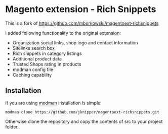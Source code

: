 Magento extension - Rich Snippets
=================================
This is a fork of https://github.com/mborkowski/magentoext-richsnippets

I added following functionality to the original extension:

* Organization social links, shop logo and contact information
* Sitelinks search box
* Rich snippets in category listings
* Additional product data
* Trusted Shops rating in products
* modman config file
* Caching capability

Installation
------------

If you are using [modman](https://github.com/colinmollenhour/modman) installation is simple:

    modman clone https://github.com/jknipper/magentoext-richsnippets.git
    
Otherwise clone the repository and copy the contents of src to your project folder.
    
